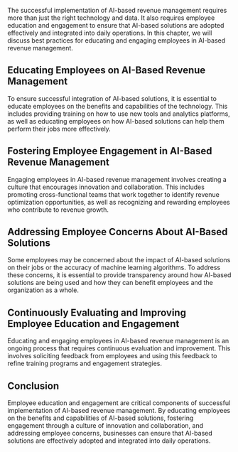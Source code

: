
The successful implementation of AI-based revenue management requires more than just the right technology and data. It also requires employee education and engagement to ensure that AI-based solutions are adopted effectively and integrated into daily operations. In this chapter, we will discuss best practices for educating and engaging employees in AI-based revenue management.

Educating Employees on AI-Based Revenue Management
--------------------------------------------------

To ensure successful integration of AI-based solutions, it is essential to educate employees on the benefits and capabilities of the technology. This includes providing training on how to use new tools and analytics platforms, as well as educating employees on how AI-based solutions can help them perform their jobs more effectively.

Fostering Employee Engagement in AI-Based Revenue Management
------------------------------------------------------------

Engaging employees in AI-based revenue management involves creating a culture that encourages innovation and collaboration. This includes promoting cross-functional teams that work together to identify revenue optimization opportunities, as well as recognizing and rewarding employees who contribute to revenue growth.

Addressing Employee Concerns About AI-Based Solutions
-----------------------------------------------------

Some employees may be concerned about the impact of AI-based solutions on their jobs or the accuracy of machine learning algorithms. To address these concerns, it is essential to provide transparency around how AI-based solutions are being used and how they can benefit employees and the organization as a whole.

Continuously Evaluating and Improving Employee Education and Engagement
-----------------------------------------------------------------------

Educating and engaging employees in AI-based revenue management is an ongoing process that requires continuous evaluation and improvement. This involves soliciting feedback from employees and using this feedback to refine training programs and engagement strategies.

Conclusion
----------

Employee education and engagement are critical components of successful implementation of AI-based revenue management. By educating employees on the benefits and capabilities of AI-based solutions, fostering engagement through a culture of innovation and collaboration, and addressing employee concerns, businesses can ensure that AI-based solutions are effectively adopted and integrated into daily operations.
